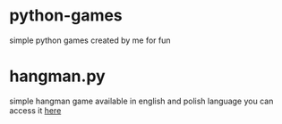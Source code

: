 # python-games
simple python games created by me for fun

# hangman.py
simple hangman game available in english and polish language
you can access it [here](https://github.com/opplaypro/python-games/blob/main/hangman.py)
